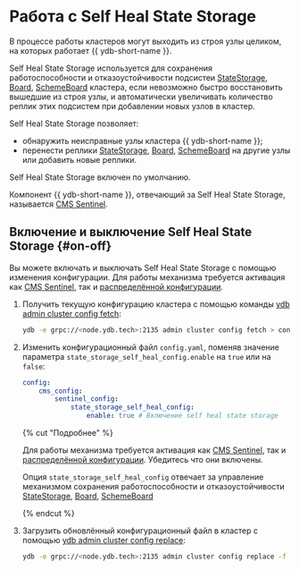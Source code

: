 # Работа с Self Heal State Storage

В процессе работы кластеров могут выходить из строя узлы целиком, на которых работает {{ ydb-short-name }}.

Self Heal State Storage используется для сохранения работоспособности и отказоустойчивости подсистеи [StateStorage](../../../concepts/glossary.md#state-storage), [Board](../../../concepts/glossary.md#board), [SchemeBoard](../../../concepts/glossary.md#scheme-board) кластера, если невозможно быстро восстановить вышедшие из строя узлы, и автоматически увеличивать количество реплик этих подсистем при добавлении новых узлов в кластер.

Self Heal State Storage позволяет:

* обнаружить неисправные узлы кластера {{ ydb-short-name }};
* перенести реплики [StateStorage](../../../concepts/glossary.md#state-storage), [Board](../../../concepts/glossary.md#board), [SchemeBoard](../../../concepts/glossary.md#scheme-board) на другие узлы или добавить новые реплики.

Self Heal State Storage  включен по умолчанию.

Компонент {{ ydb-short-name }}, отвечающий за Self Heal State Storage, называется [CMS Sentinel](../../../concepts/glossary.md#cms).

## Включение и выключение Self Heal State Storage {#on-off}

Вы можете включать и выключать Self Heal State Storage с помощью изменения конфигурации.
Для работы механизма требуется активация как [CMS Sentinel](../../../concepts/glossary.md#cms), так и [распределённой конфигурации](../../../concepts/glossary.md#distributed-configuration).

1. Получить текущую конфигурацию кластера с помощью команды [ydb admin cluster config fetch](../../../reference/ydb-cli/commands/configuration/cluster/fetch.md):

    ```bash
    ydb -e grpc://<node.ydb.tech>:2135 admin cluster config fetch > config.yaml
    ```
2. Изменить конфигурационный файл `config.yaml`, поменяв значение параметра `state_storage_self_heal_config.enable` на `true` или на `false`:

    ```yaml
    config:
        cms_config:
            sentinel_config:
                state_storage_self_heal_config:
                    enable: true # Включение self heal state storage
    ```
    {% cut "Подробнее" %}

    Для работы механизма требуется активация как [CMS Sentinel](../../../concepts/glossary.md#cms), так и [распределённой конфигурации](../../../concepts/glossary.md#distributed-configuration). Убедитесь что они включены.

    Опция `state_storage_self_heal_config` отвечает за управление механизмом сохранения работоспособности и отказоустойчивости [StateStorage](../../../concepts/glossary.md#state-storage), [Board](../../../concepts/glossary.md#board), [SchemeBoard](../../../concepts/glossary.md#scheme-board)

    {% endcut %}

3. Загрузить обновлённый конфигурационный файл в кластер с помощью [ydb admin cluster config replace](../../../reference/ydb-cli/commands/configuration/cluster/replace.md):

    ```bash
    ydb -e grpc://<node.ydb.tech>:2135 admin cluster config replace -f config.yaml
    ```
